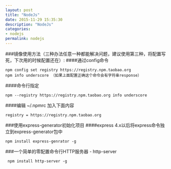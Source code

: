 ```yaml
---
layout: post
title: "NodeJs"
date: 2015-11-29 15:35:30
description: "NodeJs"
categories:
- nodejs
permalink: nodejs
---
```


###镜像使用方法（三种办法任意一种都能解决问题，建议使用第三种，将配置写死，下次用的时候配置还在）:
####通过config命令
```vim
npm config set registry https://registry.npm.taobao.org 
npm info underscore （如果上面配置正确这个命令会有字符串response）
```
####命令行指定
```vim
npm --registry https://registry.npm.taobao.org info underscore 
```
####编辑 ~/.npmrc 加入下面内容
```vim
registry = https://registry.npm.taobao.org
```
###使用express-generator初始化项目
####express 4.x以后将express命令独立到express-generator包中
```vim
npm install express-genrator -g
```
###一个简单的零配置命令行HTTP服务器 - http-server
```linux
 npm install http-server -g
```

